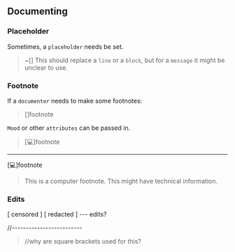 ## Documenting

### Placeholder
Sometimes, a `placeholder` needs be set.
> ~[]
This should replace a `line` or a `block`, but for a `message` it might be unclear to use.

### Footnote
If a `documenter` needs to make some footnotes:
> []footnote

`Mood` or other `attributes` can be passed in.
> [💻]footnote

-------------------------------------------------------------------------------------
[💻]footnote
> This is a computer footnote.  This might have technical information.

### Edits

[ censored ]
[ redacted ] --- edits?

//-------------------------

> //why are square brackets used for this?